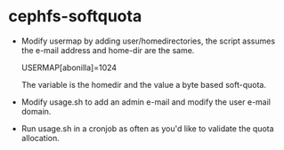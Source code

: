 # cephfs-softquota

- Modify usermap by adding user/homedirectories, the script assumes the e-mail address and home-dir are the same.

	USERMAP[abonilla]=1024

	The variable is the homedir and the value a byte based soft-quota.

- Modify usage.sh to add an admin e-mail and modify the user e-mail domain.

- Run usage.sh in a cronjob as often as you'd like to validate the quota allocation.
